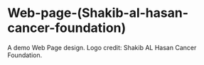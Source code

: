 # Web-page-(Shakib-al-hasan-cancer-foundation)
 A demo Web Page design. Logo credit: Shakib AL Hasan Cancer Foundation. 
